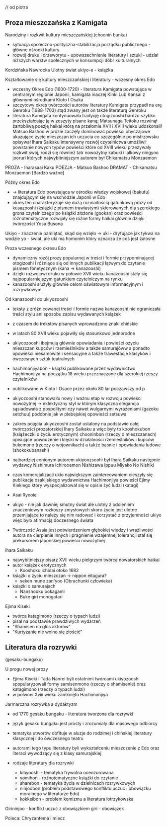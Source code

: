 
// od piotra

## Proza mieszczańska z Kamigata

Narodziny i rozkwit kultury mieszczańskiej (choonin bunka)
- sytuacja społeczno-polityczna-stabilizacja porządku publicznego - główne ośrodki kultury
- rozwój druku i drzeworytu - upowszechnienie literatury i sztuki - udział niższych warstw społecznych w konsumpcji dóbr kulturalnych

Kordzińska Nawrocka Ulotny świat ukiyo-e - książka

Kształtowanie się kultury mieszczańskiej i literatury - wczesny okres Edo
- wczesny Okres Edo (1600-1720) - literatura Kamigata powstająca w centralnym regionie Japonii, kamigata inaczej Kinki Lub Kansai z głównymi ośrodkami Kioto I Osaka
- szczytowy okres twórczości autorów literatury Kamigata przypadł na erę Genroku (1688-1703) stąd zwany jest on także literaturą Genroku
- literatura Kamigata kontynuowała tradycję otogizooshi bardzo szybko przekształcając ją w zeszyty pisane kaną; Matsunaga Teitoku rozwinął żartobliwą poezję haikai którą na przełomie XVII i XVIII wieku udoskonalił Matsuo Bashoo w prozie zaczęły dominować powieści obyczajowe ukazujące życie mieszczan ich uczucia co szczególnie po mistrzowsku opisywał Ihara Saikaku intensywny rozwój czytelnictwa umożliwił powstanie nowych typów powieści które od XVIII wieku przeżywały rozkwit swój, rodzi się również tatr nowożytny kabuki i lalkowy ningyoo jooruri których najwybitniejszym autorem był Chikamatsu Monzaemon

PROZA - Iharasaai Kaku
POEZJA - Matsuo Bashoo
DRAMAT - Chikamatsu Monzaemon
[Bardzo ważne]

Późny okres Edo
- -> literatura Edo powstająca w ośrodku władzy wojskowej (bakufu) znajdującym się na wschodzie Japonii w Edo
- okres ten charakteryzuje się dużą rozmaitością gatunkową prozy od kusazooshi (książki z pismem trawiastym) skierowanych dla szerokiego grona czytelniczego po książki złożone (gookan) oraz powieści różnotematyczne rozwijały się różne formy haikai głównie dzięki twórczości Yosa Busona

Ukiyo - znaczenie pamiętać, skąd się wzięło -> uki - dryfujące jak tykwa na wodzie yo - świat, ale uki ma homonim który oznacza że coś jest żałosne

Proza wczesnego okresu Edo
- dynamiczny rozój prozy popularnej w treści i formie przypominającej otogizoshi i różniące się od innych publikacji łątwym do czytanie pismem fonetycznym (kana -> kanazooshi)
- dzięki rozwojowi druku w połowie XVII wieku kanazooshi stały się najpopularniejszym gatunkiem czytelniczym na rynku
- kanazooshi służyły głównie celom oświatowym informacyjnym i rozrywkowym

Od kanazooshi do ukiyozooshi
- teksty z zróżnicowanej treści i formie nazwa kanazooshi nie ograniczała treści stylu ani sposobu zapisu wydawanych książek
- z czasem do trekstów pisanych wprowadzono znaki chińskie
- w latach 80 XVII wieku pojawiły się stosunkowo jednorodne

- ukiyoozooshi ibejmują głównie opowiadania i powieści ożyciu mieszczan kupców i rzemieślników a także samurajóww a ponadto opowieści niesamowite i sensacyjne a także trawestacje klasyków i ówczesnych sztuk teatralnych
- hachimonjiyabon - książki publikowane przez wydawnictwo Hachimonjiya na początku 18 wieku przeznaczone dla szerokiej rzeszy czytelników
- oublikowane w Kioto I Osace przez około 80 lar począwszy od p
- ukiyozooshi stanowaiłu nowy i ważnu etap w rozwoju powieści nowożytnej -> eklektyczny styl w którym klasyczna elegancja sąsiadowała z pospolitymi czy nawet wulgarnymi wyrażeniami (gazoku setchuu) podobnie jak w plebejskiej opowieści setsuwa
- zakres pojęcia ukiyozooshi został ustalony na podstawie całej twórczości prozatorskiej Ihary Saikaku a więc były to kooshokubon (książeczki o życiu erotycznym) chooninbon (rzeczy o mieszczanach) opisujące powodzenie i klęski w działalności rzemieślników i kupców bukemono (rzeczy o wojownikach) a także baśnie i opowiadania ludowe (shokokubanashi)
- najbardziej cenionym autorem ukiyoozsoohi był Ihara Saikaku następnie wydawcy Nishimura Ichirooemon Nishizawa Ippuu Miyako No Nishiki
- czas komercjalizacji ukio największym zaintereowaniem cieszyły się publikacje osakijskiego wydawnictwa Hachimonjiya powieści Ejimy Kiekiego który wyspecjalizował się w opisie żyć ludzi (katagi)
- Asai Ryooie
- ukiyo - nie jak dawniej smutny świat ale ulotny z odcieniem znaczeniowym rozkoszy zmysłowych skoro życie jest ulotne przemijające to należy się nim radować i korzystać z przyjemności ukiyo więc było afirmacją doczesnego świata
- Twórczość Asaia jest potwierdzeniem głębokiej wiedzy i wrażliwości autora na cierpienie innych i pragnienie wzajemnej tolerancji stał się prekursorem japońskiej powieści nowożytnej

Ihara Saikaku
- najwybitniejszy pisarz XVII wieku pielgrzym twórca nowatorskich haikai
- autor książek erotycznych
	- Kooshoku ichidai otoko 1682
- książki o życiu mieszczan -> nippon eitagura?
	- seken mune zan'yoo (Obrachunki człowieka)
- książki o samurajach
	- Nanshooku ookagami
	- Buke giri monogatari

Ejima Kiseki
- twórca katagimono (rzeczy o typach ludzi)
- pisał na podstawie prawdziwych wydarzeń
- "Shamisen na głos aktorów"
- "Kurtyzanie nie wolno się złościć"

## Literatura dla rozrywki 
(gesaku-bungaku)

U progu nowej prozy
- Ejima Kiseki i Tada Nanrei byli ostatnimi twórcami ukiyozooshi spopularyzowali formy samisenmono (rzeczy o shamisenie) oraz katagimono (rzeczy o typach ludzi) 
- w połwoei Xviii wieku zamknięto Hachimonjiya

Jarmarczna rozrywka a dydaktyzm
- od 1770 gesaku bungaku - literatura tworzona dla rozrywki
- język gesaku bungaku jest prosty i zrozumiały dla masowego odbiorcy
- tematyka utworów obfituje w aluzje do rodzimej i chińskiej literatury klasycznej i do ówczesnego teatru
- autorami tego typu literatury byli wykształceniu mieszczenie z Edo oraz literaci wywodzący się z klasy samurajskiej

- rodzaje literatury dla rozrywki
	- kibyooshi - tematyka frywolna ocenzurowana
	- yomihon - różnotematyczne książki do czytanie
	- sharebon - tematyka życia w dzielnicach rozrywkowych
	- ninjoobon (problem podstawowego konfliktu uczuć i obowiązku moralnego w literaturze Edo)
	- kokkeibon - problem komizmu a literatura łotrzykowska

Girininjoo - konflikt uczuć z obowiązkiem giri - obowiązek 

Poleca:
Chryzantema i miecz